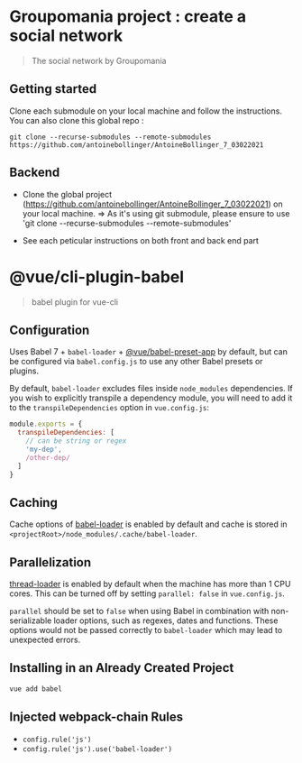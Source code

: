 # Groupomania project : create a social network

> The social network by Groupomania

## Getting started

Clone each submodule on your local machine and follow the instructions. You can also clone this global repo :

```git clone --recurse-submodules --remote-submodules https://github.com/antoinebollinger/AntoineBollinger_7_03022021```



## Backend



- Clone the global project (https://github.com/antoinebollinger/AntoineBollinger_7_03022021) on your local machine. 
=> As it's using git submodule, please ensure to use 'git clone --recurse-submodules --remote-submodules'

- See each peticular instructions on both front and back end part




# @vue/cli-plugin-babel

> babel plugin for vue-cli

## Configuration

Uses Babel 7 + `babel-loader` + [@vue/babel-preset-app](https://github.com/vuejs/vue-cli/tree/dev/packages/%40vue/babel-preset-app) by default, but can be configured via `babel.config.js` to use any other Babel presets or plugins.

By default, `babel-loader` excludes files inside `node_modules` dependencies. If you wish to explicitly transpile a dependency module, you will need to add it to the `transpileDependencies` option in `vue.config.js`:

``` js
module.exports = {
  transpileDependencies: [
    // can be string or regex
    'my-dep',
    /other-dep/
  ]
}
```

## Caching

Cache options of [babel-loader](https://github.com/babel/babel-loader#options) is enabled by default and cache is stored in `<projectRoot>/node_modules/.cache/babel-loader`.

## Parallelization

[thread-loader](https://github.com/webpack-contrib/thread-loader) is enabled by default when the machine has more than 1 CPU cores. This can be turned off by setting `parallel: false` in `vue.config.js`.

`parallel` should be set to `false` when using Babel in combination with non-serializable loader options, such as regexes, dates and functions. These options would not be passed correctly to `babel-loader` which may lead to unexpected errors.

## Installing in an Already Created Project

``` sh
vue add babel
```

## Injected webpack-chain Rules

- `config.rule('js')`
- `config.rule('js').use('babel-loader')`
